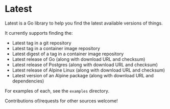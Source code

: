 # Latest

Latest is a Go library to help you find the latest available versions of things.

It currently supports finding the:

 - Latest tag in a git repository
 - Latest tag in a container image repository
 - Latest digest of a tag in a container image repository
 - Latest release of Go (along with download URL and checksum)
 - Latest release of Postgres (along with download URL and checksum)
 - Latest release of Alpine Linux (along with download URL and checksum)
 - Latest version of an Alpine package (along with download URL and dependencies)

For examples of each, see the `examples` directory.

Contributions of/requests for other sources welcome!
